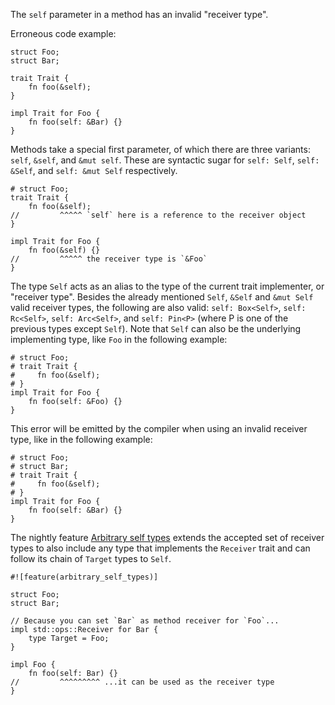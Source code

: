 The `self` parameter in a method has an invalid "receiver type".

Erroneous code example:

```compile_fail,E0307
struct Foo;
struct Bar;

trait Trait {
    fn foo(&self);
}

impl Trait for Foo {
    fn foo(self: &Bar) {}
}
```

Methods take a special first parameter, of which there are three variants:
`self`, `&self`, and `&mut self`. These are syntactic sugar for
`self: Self`, `self: &Self`, and `self: &mut Self` respectively.

```
# struct Foo;
trait Trait {
    fn foo(&self);
//         ^^^^^ `self` here is a reference to the receiver object
}

impl Trait for Foo {
    fn foo(&self) {}
//         ^^^^^ the receiver type is `&Foo`
}
```

The type `Self` acts as an alias to the type of the current trait
implementer, or "receiver type". Besides the already mentioned `Self`,
`&Self` and `&mut Self` valid receiver types, the following are also valid:
`self: Box<Self>`, `self: Rc<Self>`, `self: Arc<Self>`, and `self: Pin<P>`
(where P is one of the previous types except `Self`). Note that `Self` can
also be the underlying implementing type, like `Foo` in the following
example:

```
# struct Foo;
# trait Trait {
#     fn foo(&self);
# }
impl Trait for Foo {
    fn foo(self: &Foo) {}
}
```

This error will be emitted by the compiler when using an invalid receiver type,
like in the following example:

```compile_fail,E0307
# struct Foo;
# struct Bar;
# trait Trait {
#     fn foo(&self);
# }
impl Trait for Foo {
    fn foo(self: &Bar) {}
}
```

The nightly feature [Arbitrary self types][AST] extends the accepted
set of receiver types to also include any type that implements the
`Receiver` trait and can follow its chain of `Target` types to `Self`.

```
#![feature(arbitrary_self_types)]

struct Foo;
struct Bar;

// Because you can set `Bar` as method receiver for `Foo`...
impl std::ops::Receiver for Bar {
    type Target = Foo;
}

impl Foo {
    fn foo(self: Bar) {}
//         ^^^^^^^^^ ...it can be used as the receiver type
}
```

[AST]: https://doc.rust-lang.org/unstable-book/language-features/arbitrary-self-types.html
